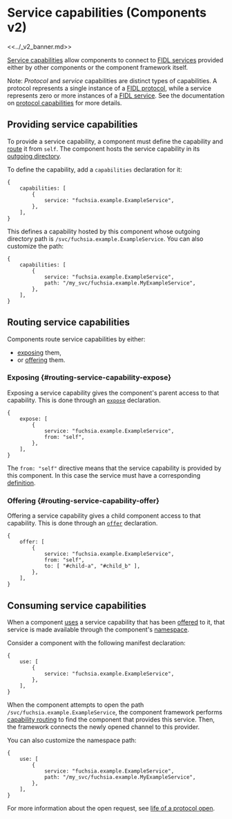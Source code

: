 # Service capabilities (Components v2)

<<../_v2_banner.md>>

[Service capabilities][glossary-service] allow components to connect to
[FIDL services][fidl-service] provided either by other components or the
component framework itself.

Note: _Protocol_ and _service_ capabilities are distinct types of capabilities.
A protocol represents a single instance of a
[FIDL protocol][glossary-fidl-protocol], while a service represents zero or more
instances of a [FIDL service][glossary-fidl-service]. See the documentation on
[protocol capabilities][protocol-capability] for more details.

## Providing service capabilities

To provide a service capability, a component must define the capability and
[route](#routing-service-capabilities) it from `self`. The component hosts the
service capability in its [outgoing directory][glossary-outgoing].

To define the capability, add a `capabilities` declaration for it:

```json5
{
    capabilities: [
        {
            service: "fuchsia.example.ExampleService",
        },
    ],
}
```

This defines a capability hosted by this component whose outgoing directory path
is `/svc/fuchsia.example.ExampleService`. You can also customize the path:

```json5
{
    capabilities: [
        {
            service: "fuchsia.example.ExampleService",
            path: "/my_svc/fuchsia.example.MyExampleService",
        },
    ],
}
```

## Routing service capabilities

Components route service capabilities by either:

-   [exposing](#routing-service-capability-expose) them,
-   or [offering](#routing-service-capability-offer) them.

### Exposing {#routing-service-capability-expose}

Exposing a service capability gives the component's parent access to that
capability. This is done through an [`expose`][expose] declaration.

```json5
{
    expose: [
        {
            service: "fuchsia.example.ExampleService",
            from: "self",
        },
    ],
}
```

The `from: "self"` directive means that the service capability is provided by
this component. In this case the service must have a corresponding
[definition](#providing-service-capability).

### Offering {#routing-service-capability-offer}

Offering a service capability gives a child component access to that capability.
This is done through an [`offer`][offer] declaration.

```json5
{
    offer: [
        {
            service: "fuchsia.example.ExampleService",
            from: "self",
            to: [ "#child-a", "#child_b" ],
        },
    ],
}
```

## Consuming service capabilities

When a component [uses][use] a service capability that has been [offered][offer]
to it, that service is made available through the component's
[namespace][glossary-namespace].

Consider a component with the following manifest declaration:

```
{
    use: [
        {
            service: "fuchsia.example.ExampleService",
        },
    ],
}
```

When the component attempts to open the path
`/svc/fuchsia.example.ExampleService`, the component framework performs
[capability routing][capability-routing] to find the component that provides
this service. Then, the framework connects the newly opened channel to this
provider.

You can also customize the namespace path:

```json5
{
    use: [
        {
            service: "fuchsia.example.ExampleService",
            path: "/my_svc/fuchsia.example.MyExampleService",
        },
    ],
}
```

For more information about the open request, see
[life of a protocol open][life-of-a-protocol-open].

[capability-routing]: /docs/concepts/components/v2/component_manifests.md#capability-routing
[expose]: /docs/concepts/components/v2/component_manifests.md#expose
[fidl-service]: /docs/concepts/components/v2/services.md
[framework-services]: /docs/concepts/components/v2/component_manifests.md#framework-services
[glossary-fidl]: /docs/glossary.md#fidl
[glossary-fidl-protocol]: /docs/glossary.md#protocol
[glossary-fidl-service]: /docs/glossary.md#service
[glossary-namespace]: /docs/glossary.md#namespace
[glossary-outgoing]: /docs/glossary.md#outgoing-directory
[glossary-protocol]: /docs/glossary.md#protocol-capability
[glossary-service]: /docs/glossary.md#service-capability
[life-of-a-protocol-open]: /docs/concepts/components/v2/life_of_a_protocol_open.md
[offer]: /docs/concepts/components/v2/component_manifests.md#offer
[protocol-capability]: /docs/concepts/components/v2/capabilities/protocol.md
[routing-example]: /examples/components/routing
[use]: /docs/concepts/components/v2/component_manifests.md#use
